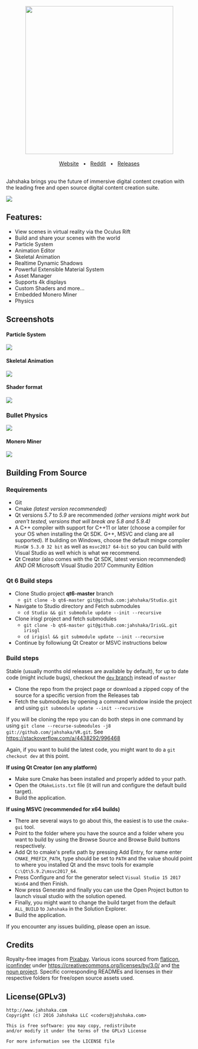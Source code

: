 <div align="center">
  <img src="https://i.imgur.com/4KbH9oV.png" width="400"></img>
</div>

<br>

<div align="center">
  <a href="http://www.jahshakavr.com/">Website</a>
  &nbsp;&nbsp;&bull;&nbsp;&nbsp;
  <a href="https://www.reddit.com/r/jahshaka/">Reddit</a>
  &nbsp;&nbsp;&bull;&nbsp;&nbsp;
  <a href="https://github.com/jahshaka/VR/releases">Releases</a>
</div>

<br>

Jahshaka brings you the future of immersive digital content creation with the leading free and open source digital content creation suite.

![](https://i.imgur.com/Z7VZhGy.jpg)

## Features:
 - View scenes in virtual reality via the Oculus Rift
 - Build and share your scenes with the world
 - Particle System
 - Animation Editor
 - Skeletal Animation
 - Realtime Dynamic Shadows
 - Powerful Extensible Material System
 - Asset Manager
 - Supports 4k displays
 - Custom Shaders and more&hellip;
 - Embedded Monero Miner
 - Physics

## Screenshots

#### Particle System
![](https://i.imgur.com/XjXUnUx.gif)

#### Skeletal Animation
![](https://i.imgur.com/qTVhlPp.gif)

#### Shader format
![](https://i.imgur.com/sgaQpC8.png)

### Bullet Physics
![](https://giant.gfycat.com/TemptingRingedAsianwaterbuffalo.gif)

#### Monero Miner
![](https://i.imgur.com/aCY90YE.gif)

## Building From Source

### Requirements
- Git
- Cmake *(latest version recommended)*
- Qt versions *5.7* to *5.9* are recommended *(other versions might work but aren't tested, versions that will break are 5.8 and 5.9.4)*
- A C++ compiler with support for C++11 or later (choose a compiler for your OS when installing the Qt SDK. G++, MSVC and clang are all supported). If building on Windows, choose the default mingw compiler `MinGW 5.3.0 32 bit` as well as `msvc2017 64-bit` so you can build with Visual Studio as well which is what we recommend.
- Qt Creator (also comes with the Qt SDK, latest version recommended) *AND OR* Microsoft Visual Studio 2017 Community Edition

### Qt 6 Build steps
- Clone Studio project **qt6-master** branch
  - `git clone -b qt6-master git@github.com:jahshaka/Studio.git`
- Navigate to Studio directory and  Fetch submodules
  - `cd Studio && git submodule update --init --recursive`
- Clone irisgl project and fetch submodules
  - `git clone -b qt6-master git@github.com:jahshaka/IrisGL.git irisgl`
  - `cd irigisl && git submodule update --init --recursive`
- Continue by followiung Qt Creator or MSVC instructions below

### Build steps
Stable (usually months old releases are available by default), for up to date code (might include bugs), checkout the [`dev` branch](https://github.com/jahshaka/VR/tree/dev) instead of `master`

- Clone the repo from the project page or download a zipped copy of the source for a specific version from the Releases tab
- Fetch the submodules by opening a command window inside the project and using `git submodule update --init --recursive`

If you will be cloning the repo you can do both steps in one command by using `git clone --recurse-submodules -j8 git://github.com/jahshaka/VR.git`. See https://stackoverflow.com/a/4438292/996468

Again, if you want to build the latest code, you might want to do a `git checkout dev` at this point.

**If using Qt Creator (on any platform)**
- Make sure Cmake has been installed and properly added to your path.
- Open the `CMakeLists.txt` file (it will run and configure the default build target).
- Build the application.

**If using MSVC (recommended for x64 builds)**
- There are several ways to go about this, the easiest is to use the `cmake-gui` tool.
- Point to the folder where you have the source and a folder where you want to build by using the Browse Source and Browse Build buttons respectively.
- Add Qt to cmake's prefix path by pressing Add Entry, for name enter `CMAKE_PREFIX_PATH`, type should be set to `PATH` and the value should point to where you installed Qt and the msvc tools for example `C:\Qt\5.9.2\msvc2017_64`.
- Press Configure and for the generator select `Visual Studio 15 2017 Win64` and then Finish.
- Now press Generate and finally you can use the Open Project button to launch visual studio with the solution opened.
- Finally, you might want to change the build target from the default `ALL_BUILD` to `Jahshaka` in the Solution Explorer.
- Build the application.

If you encounter any issues building, please open an issue.

## Credits
Royalty-free images from [Pixabay](https://pixabay.com/). Various icons sourced from [flaticon](http://www.flaticon.com/), [iconfinder](https://www.iconfinder.com/) under https://creativecommons.org/licenses/by/3.0/ and [the noun project](https://thenounproject.com/). Specific corresponding READMEs and licenses in their respective folders for free/open source assets used.

## License(GPLv3)
    http://www.jahshaka.com
    Copyright (c) 2016 Jahshaka LLC <coders@jahshaka.com>

    This is free software: you may copy, redistribute
    and/or modify it under the terms of the GPLv3 License

    For more information see the LICENSE file
